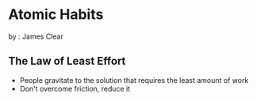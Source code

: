 # Atomic Habits 

by : James Clear

## The Law of Least Effort 

 - People gravitate to the solution that requires the least amount of work
 - Don't overcome friction, reduce it

